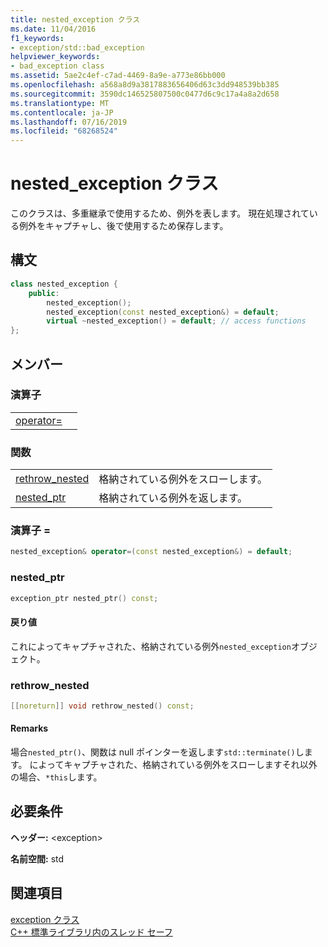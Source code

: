 ```yaml
---
title: nested_exception クラス
ms.date: 11/04/2016
f1_keywords:
- exception/std::bad_exception
helpviewer_keywords:
- bad_exception class
ms.assetid: 5ae2c4ef-c7ad-4469-8a9e-a773e86bb000
ms.openlocfilehash: a568a8d9a3817883656406d63c3dd948539bb385
ms.sourcegitcommit: 3590dc146525807500c0477d6c9c17a4a8a2d658
ms.translationtype: MT
ms.contentlocale: ja-JP
ms.lasthandoff: 07/16/2019
ms.locfileid: "68268524"
---
```

# <a name="nestedexception-class"></a>nested_exception クラス

このクラスは、多重継承で使用するため、例外を表します。 現在処理されている例外をキャプチャし、後で使用するため保存します。

## <a name="syntax"></a>構文

```cpp
class nested_exception {
    public:
        nested_exception();
        nested_exception(const nested_exception&) = default;
        virtual ~nested_exception() = default; // access functions
};
```

## <a name="members"></a>メンバー

### <a name="operators"></a>演算子

|||
|-|-|
|[operator=](#op_as)||

### <a name="functions"></a>関数

|||
|-|-|
|[rethrow_nested](#rethrow_nested)|格納されている例外をスローします。|
|[nested_ptr](#nested_ptr)|格納されている例外を返します。|

### <a name="op_as"></a> 演算子 =

```cpp
nested_exception& operator=(const nested_exception&) = default;
```

### <a name="nested_ptr"></a> nested_ptr

```cpp
exception_ptr nested_ptr() const;
```

#### <a name="return-value"></a>戻り値

これによってキャプチャされた、格納されている例外`nested_exception`オブジェクト。

### <a name="rethrow_nested"></a> rethrow_nested

```cpp
[[noreturn]] void rethrow_nested() const;
```

#### <a name="remarks"></a>Remarks

場合`nested_ptr()`、関数は null ポインターを返します`std::terminate()`します。 によってキャプチャされた、格納されている例外をスローしますそれ以外の場合、`*this`します。

## <a name="requirements"></a>必要条件

**ヘッダー:** \<exception>

**名前空間:** std

## <a name="see-also"></a>関連項目

[exception クラス](../standard-library/exception-class.md)<br/>
[C++ 標準ライブラリ内のスレッド セーフ](../standard-library/thread-safety-in-the-cpp-standard-library.md)<br/>
